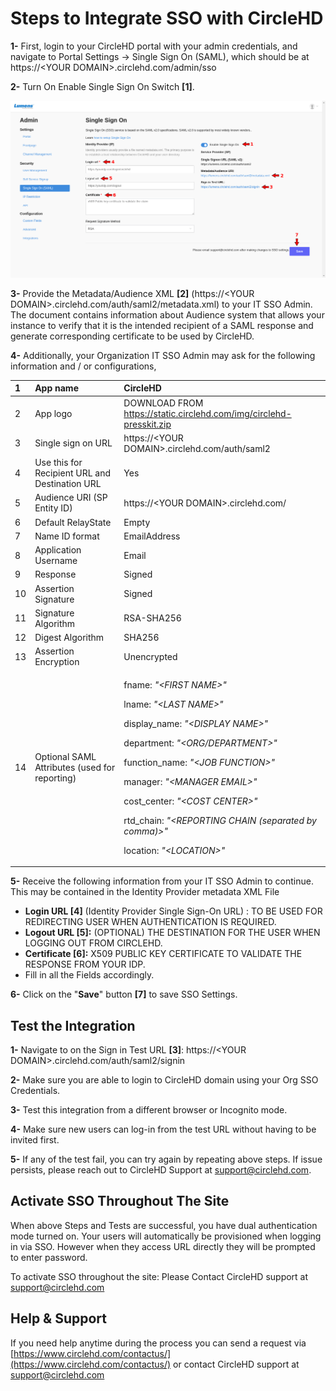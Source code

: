 # Steps to Integrate SSO with CircleHD

**1-** First, login to your CircleHD portal with your admin credentials, and navigate to Portal Settings -&gt; Single Sign On \(SAML\), which should be at https://&lt;YOUR DOMAIN&gt;.circlehd.com/admin/sso 

**2-** Turn On Enable Single Sign On Switch **\[1\]**.

![](../../.gitbook/assets/sso%20%282%29.png)

**3-** Provide the Metadata/Audience XML **\[2\]** \(https://&lt;YOUR DOMAIN&gt;.circlehd.com/auth/saml2/metadata.xml\) to your IT SSO Admin. The document contains information about Audience system that allows your instance to verify that it is the intended recipient of a SAML response and generate corresponding certificate to be used by CircleHD. 

**4-** Additionally, your Organization IT SSO Admin may ask for the following information and / or configurations,

<table>
  <thead>
    <tr>
      <th style="text-align:left">1</th>
      <th style="text-align:left">App name</th>
      <th style="text-align:left">CircleHD</th>
    </tr>
  </thead>
  <tbody>
    <tr>
      <td style="text-align:left">2</td>
      <td style="text-align:left">App logo</td>
      <td style="text-align:left">DOWNLOAD FROM <a href="https://static.circlehd.com/img/circlehd-presskit.zip">https://static.circlehd.com/img/circlehd-presskit.zip</a>
      </td>
    </tr>
    <tr>
      <td style="text-align:left">3</td>
      <td style="text-align:left">Single sign on URL</td>
      <td style="text-align:left">https://&lt;YOUR DOMAIN&gt;.circlehd.com/auth/saml2</td>
    </tr>
    <tr>
      <td style="text-align:left">4</td>
      <td style="text-align:left">Use this for Recipient URL and Destination URL</td>
      <td style="text-align:left">Yes</td>
    </tr>
    <tr>
      <td style="text-align:left">5</td>
      <td style="text-align:left">Audience URI (SP Entity ID)</td>
      <td style="text-align:left">https://&lt;YOUR DOMAIN&gt;.circlehd.com/</td>
    </tr>
    <tr>
      <td style="text-align:left">6</td>
      <td style="text-align:left">Default RelayState</td>
      <td style="text-align:left">Empty</td>
    </tr>
    <tr>
      <td style="text-align:left">7</td>
      <td style="text-align:left">Name ID format</td>
      <td style="text-align:left">EmailAddress</td>
    </tr>
    <tr>
      <td style="text-align:left">8</td>
      <td style="text-align:left">Application Username</td>
      <td style="text-align:left">Email</td>
    </tr>
    <tr>
      <td style="text-align:left">9</td>
      <td style="text-align:left">Response</td>
      <td style="text-align:left">Signed</td>
    </tr>
    <tr>
      <td style="text-align:left">10</td>
      <td style="text-align:left">Assertion Signature</td>
      <td style="text-align:left">Signed</td>
    </tr>
    <tr>
      <td style="text-align:left">11</td>
      <td style="text-align:left">Signature Algorithm</td>
      <td style="text-align:left">RSA-SHA256</td>
    </tr>
    <tr>
      <td style="text-align:left">12</td>
      <td style="text-align:left">Digest Algorithm</td>
      <td style="text-align:left">SHA256</td>
    </tr>
    <tr>
      <td style="text-align:left">13</td>
      <td style="text-align:left">Assertion Encryption</td>
      <td style="text-align:left">Unencrypted</td>
    </tr>
    <tr>
      <td style="text-align:left">14</td>
      <td style="text-align:left">Optional SAML Attributes (used for reporting)</td>
      <td style="text-align:left">
        <p>fname: <em>&quot;&lt;FIRST NAME&gt;&quot;</em>
        </p>
        <p>lname: <em>&quot;&lt;LAST NAME&gt;&quot;</em>
        </p>
        <p>display_name: <em>&quot;&lt;DISPLAY NAME&gt;&quot;</em>
        </p>
        <p>department: <em>&quot;&lt;ORG/DEPARTMENT&gt;&quot;</em>
        </p>
        <p>function_name: <em>&quot;&lt;JOB FUNCTION&gt;&quot;</em>
        </p>
        <p>manager: <em>&quot;&lt;MANAGER EMAIL&gt;&quot;</em>
        </p>
        <p>cost_center: <em>&quot;&lt;COST CENTER&gt;&quot;</em>
        </p>
        <p>rtd_chain: <em>&quot;&lt;REPORTING CHAIN (separated by comma)&gt;&quot;</em>
        </p>
        <p>location: <em>&quot;&lt;LOCATION&gt;&quot;</em>
        </p>
      </td>
    </tr>
  </tbody>
</table>

**5-** Receive the following information from your IT SSO Admin to continue. This may be contained in the Identity Provider metadata XML File

* **Login URL \[4\]** \(Identity Provider Single Sign-On URL\) :  TO BE USED FOR REDIRECTING USER WHEN AUTHENTICATION IS REQUIRED.
* **Logout URL \[5\]:** \(OPTIONAL\) THE DESTINATION FOR THE USER WHEN LOGGING OUT FROM CIRCLEHD.
* **Certificate \[6\]:** X509 PUBLIC KEY CERTIFICATE TO VALIDATE THE RESPONSE FROM YOUR IDP. 
* Fill in all the Fields accordingly.

**6-** Click on the "**Save**" button **\[7\]** to save SSO Settings.

## Test the Integration

**1-** Navigate to on the Sign in Test URL **\[3\]**: https://&lt;YOUR DOMAIN&gt;.circlehd.com/auth/saml2/signin

**2-** Make sure you are able to login to CircleHD domain using your Org SSO Credentials.

**3-** Test this integration from a different browser or Incognito mode.

**4-** Make sure new users can log-in from the test URL without having to be invited first.

**5-** If any of the test fail, you can try again by repeating above steps. If issue persists, please reach out to CircleHD Support at support@circlehd.com.

## Activate SSO Throughout The Site

When above Steps and Tests are successful, you have dual authentication mode turned on. Your users will automatically be provisioned when logging in via SSO. However when they access URL directly they will be prompted to enter password.

To activate SSO throughout the site: Please Contact CircleHD support at support@circlehd.com

## Help & Support

If you need help anytime during the process you can send a request via [https://www.circlehd.com/contactus/](https://www.circlehd.com/contactus/) or contact CircleHD support at support@circlehd.com

